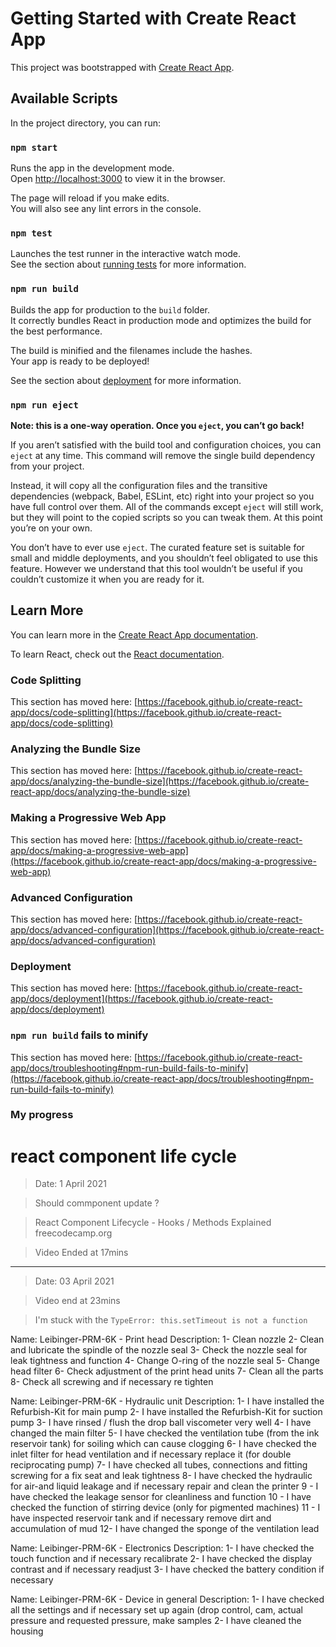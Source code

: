 # Getting Started with Create React App

This project was bootstrapped with [Create React App](https://github.com/facebook/create-react-app).

## Available Scripts

In the project directory, you can run:

### `npm start`

Runs the app in the development mode.\
Open [http://localhost:3000](http://localhost:3000) to view it in the browser.

The page will reload if you make edits.\
You will also see any lint errors in the console.

### `npm test`

Launches the test runner in the interactive watch mode.\
See the section about [running tests](https://facebook.github.io/create-react-app/docs/running-tests) for more information.

### `npm run build`

Builds the app for production to the `build` folder.\
It correctly bundles React in production mode and optimizes the build for the best performance.

The build is minified and the filenames include the hashes.\
Your app is ready to be deployed!

See the section about [deployment](https://facebook.github.io/create-react-app/docs/deployment) for more information.

### `npm run eject`

**Note: this is a one-way operation. Once you `eject`, you can’t go back!**

If you aren’t satisfied with the build tool and configuration choices, you can `eject` at any time. This command will remove the single build dependency from your project.

Instead, it will copy all the configuration files and the transitive dependencies (webpack, Babel, ESLint, etc) right into your project so you have full control over them. All of the commands except `eject` will still work, but they will point to the copied scripts so you can tweak them. At this point you’re on your own.

You don’t have to ever use `eject`. The curated feature set is suitable for small and middle deployments, and you shouldn’t feel obligated to use this feature. However we understand that this tool wouldn’t be useful if you couldn’t customize it when you are ready for it.

## Learn More

You can learn more in the [Create React App documentation](https://facebook.github.io/create-react-app/docs/getting-started).

To learn React, check out the [React documentation](https://reactjs.org/).

### Code Splitting

This section has moved here: [https://facebook.github.io/create-react-app/docs/code-splitting](https://facebook.github.io/create-react-app/docs/code-splitting)

### Analyzing the Bundle Size

This section has moved here: [https://facebook.github.io/create-react-app/docs/analyzing-the-bundle-size](https://facebook.github.io/create-react-app/docs/analyzing-the-bundle-size)

### Making a Progressive Web App

This section has moved here: [https://facebook.github.io/create-react-app/docs/making-a-progressive-web-app](https://facebook.github.io/create-react-app/docs/making-a-progressive-web-app)

### Advanced Configuration

This section has moved here: [https://facebook.github.io/create-react-app/docs/advanced-configuration](https://facebook.github.io/create-react-app/docs/advanced-configuration)

### Deployment

This section has moved here: [https://facebook.github.io/create-react-app/docs/deployment](https://facebook.github.io/create-react-app/docs/deployment)

### `npm run build` fails to minify

This section has moved here: [https://facebook.github.io/create-react-app/docs/troubleshooting#npm-run-build-fails-to-minify](https://facebook.github.io/create-react-app/docs/troubleshooting#npm-run-build-fails-to-minify)


### My progress

# react component life cycle 

> Date: 1 April 2021

> Should commponent update ?

> React Component Lifecycle - Hooks / Methods Explained freecodecamp.org

> Video Ended at 17mins

**************************************************************************************

> Date: 03 April 2021

> Video end at 23mins 

> I'm stuck with the `TypeError: this.setTimeout is not a function`


Name: Leibinger-PRM-6K - Print head Description:
1- Clean nozzle 
2- Clean and lubricate the spindle of the nozzle seal
3- Check the nozzle seal for leak tightness and function
4- Change O-ring of the nozzle seal
5- Change head filter 
6- Check adjustment of the print head units
7- Clean all the parts 
8- Check all screwing and if necessary re tighten

Name: Leibinger-PRM-6K - Hydraulic unit
Description:
1- I have installed the Refurbish-Kit for main pump 
2- I have installed the Refurbish-Kit for suction pump
3- I have rinsed  / flush the drop ball viscometer very well
4- I have changed the main filter
5- I have checked the ventilation tube (from the ink reservoir tank) for soiling which can cause clogging
6- I have checked the inlet filter for head ventilation and if necessary replace it (for double reciprocating pump) 
7- I have checked  all tubes, connections and fitting screwing for a fix seat and leak tightness
8- I have checked the hydraulic for air-and liquid leakage and if necessary repair and clean the printer 
9 - I have checked the leakage sensor for cleanliness and function 
10 - I have checked the function of stirring device (only for pigmented machines)
11 - I have inspected reservoir tank and if necessary remove dirt and accumulation of mud 
12- I have changed the sponge of the ventilation lead 

Name: Leibinger-PRM-6K - Electronics
Description:
1- I have checked the  touch function and if necessary recalibrate 
2- I have checked the  display contrast and if necessary readjust 
3- I have checked the  battery condition if necessary

Name: Leibinger-PRM-6K - Device in general
Description:
1- I have checked all the settings and if necessary set up again (drop control, cam, actual pressure and requested pressure, make samples 
2- I have cleaned the housing